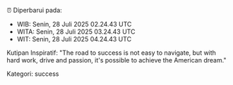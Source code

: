 ⏰ Diperbarui pada:
- WIB: Senin, 28 Juli 2025 02.24.43 UTC
- WITA: Senin, 28 Juli 2025 03.24.43 UTC
- WIT: Senin, 28 Juli 2025 04.24.43 UTC

Kutipan Inspiratif:
"The road to success is not easy to navigate, but with hard work, drive and passion, it's possible to achieve the American dream."


Kategori: success

